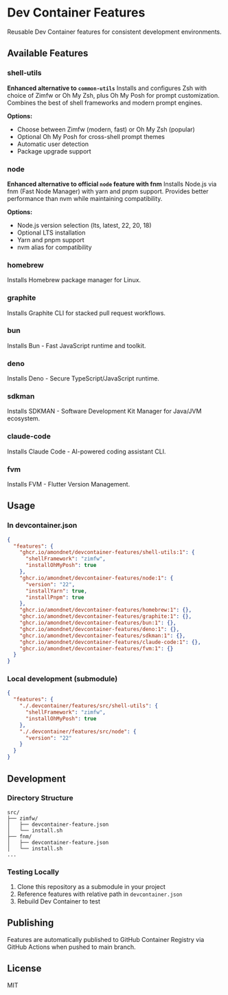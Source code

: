 # Dev Container Features

Reusable Dev Container features for consistent development environments.

## Available Features

### shell-utils
**Enhanced alternative to `common-utils`**
Installs and configures Zsh with choice of Zimfw or Oh My Zsh, plus Oh My Posh for prompt customization. Combines the best of shell frameworks and modern prompt engines.

**Options:**
- Choose between Zimfw (modern, fast) or Oh My Zsh (popular)
- Optional Oh My Posh for cross-shell prompt themes
- Automatic user detection
- Package upgrade support

### node
**Enhanced alternative to official `node` feature with fnm**
Installs Node.js via fnm (Fast Node Manager) with yarn and pnpm support. Provides better performance than nvm while maintaining compatibility.

**Options:**
- Node.js version selection (lts, latest, 22, 20, 18)
- Optional LTS installation
- Yarn and pnpm support
- nvm alias for compatibility

### homebrew
Installs Homebrew package manager for Linux.

### graphite
Installs Graphite CLI for stacked pull request workflows.

### bun
Installs Bun - Fast JavaScript runtime and toolkit.

### deno
Installs Deno - Secure TypeScript/JavaScript runtime.

### sdkman
Installs SDKMAN - Software Development Kit Manager for Java/JVM ecosystem.

### claude-code
Installs Claude Code - AI-powered coding assistant CLI.

### fvm
Installs FVM - Flutter Version Management.

## Usage

### In devcontainer.json

```json
{
  "features": {
    "ghcr.io/amondnet/devcontainer-features/shell-utils:1": {
      "shellFramework": "zimfw",
      "installOhMyPosh": true
    },
    "ghcr.io/amondnet/devcontainer-features/node:1": {
      "version": "22",
      "installYarn": true,
      "installPnpm": true
    },
    "ghcr.io/amondnet/devcontainer-features/homebrew:1": {},
    "ghcr.io/amondnet/devcontainer-features/graphite:1": {},
    "ghcr.io/amondnet/devcontainer-features/bun:1": {},
    "ghcr.io/amondnet/devcontainer-features/deno:1": {},
    "ghcr.io/amondnet/devcontainer-features/sdkman:1": {},
    "ghcr.io/amondnet/devcontainer-features/claude-code:1": {},
    "ghcr.io/amondnet/devcontainer-features/fvm:1": {}
  }
}
```

### Local development (submodule)

```json
{
  "features": {
    "./.devcontainer/features/src/shell-utils": {
      "shellFramework": "zimfw",
      "installOhMyPosh": true
    },
    "./.devcontainer/features/src/node": {
      "version": "22"
    }
  }
}
```

## Development

### Directory Structure

```
src/
├── zimfw/
│   ├── devcontainer-feature.json
│   └── install.sh
├── fnm/
│   ├── devcontainer-feature.json
│   └── install.sh
...
```

### Testing Locally

1. Clone this repository as a submodule in your project
2. Reference features with relative path in `devcontainer.json`
3. Rebuild Dev Container to test

## Publishing

Features are automatically published to GitHub Container Registry via GitHub Actions when pushed to main branch.

## License

MIT
